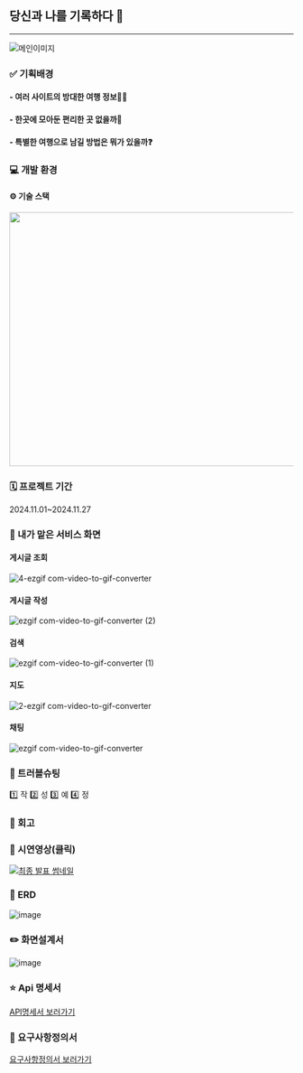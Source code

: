 ## 당신과 나를 기록하다 📝
---

<img src="https://github.com/user-attachments/assets/e7696ddc-878e-427f-9319-e7fec2a3a92a" alt="메인이미지" />

### ✅ 기획배경

#### - 여러 사이트의 방대한 여행 정보😵‍💫 
#### - 한곳에 모아둔 편리한 곳 없을까🤔
#### - 특별한 여행으로 남길 방법은 뭐가 있을까❓

### 💻 개발 환경
#### ⚙️ 기술 스택

<img src="https://github.com/user-attachments/assets/8a433626-53cb-4cdc-96aa-419f35ecfd94" width="5000" height="450"/>

### 🗓️ 프로젝트 기간
2024.11.01~2024.11.27

### 🎀 내가 맡은 서비스 화면
#### 게시글 조회
![4-ezgif com-video-to-gif-converter](https://github.com/user-attachments/assets/8f1695e9-4816-4053-b7c0-917e29dba48d)

#### 게시글 작성
![ezgif com-video-to-gif-converter (2)](https://github.com/user-attachments/assets/f14604ec-fe8b-4c4f-aa50-1f1f0d68fe02)

#### 검색
![ezgif com-video-to-gif-converter (1)](https://github.com/user-attachments/assets/4d816ff8-e07b-412c-b528-4933ac051c59)

#### 지도
![2-ezgif com-video-to-gif-converter](https://github.com/user-attachments/assets/99a80ae9-3fed-4ce6-a8e8-bccabb0e5598)

#### 채팅
![ezgif com-video-to-gif-converter](https://github.com/user-attachments/assets/1dc8694f-f603-401a-8427-cb8f2c7c3f9f)
### 💊 트러블슈팅
1️⃣ 작
2️⃣ 성
3️⃣ 예
4️⃣ 정

### 🤔 회고 

### 📁 시연영상(클릭)
[![최종 발표 썸네일](https://github.com/user-attachments/assets/f2263d86-8a41-45a4-9d22-69f98736c21c)](https://www.youtube.com/watch?v=3P-wPzojxWc)
### 📝 ERD
![image](https://github.com/user-attachments/assets/a41eacdc-0420-4e80-babd-edbec10b3654)
### ✏️ 화면설계서
![image](https://github.com/user-attachments/assets/8ebbf68e-18f7-447c-888d-f26509172bb0)
### ⭐️ Api 명세서
[API명세서 보러가기](https://low-lunch-8e8.notion.site/API-fe17fe8a672c4a1282f779de8dcdbbf6?pvs=74)
### 📌 요구사항정의서
[요구사항정의서 보러가기](https://low-lunch-8e8.notion.site/ab93b6a38bbf4b13b1809e14d6c031b3?pvs=4)

